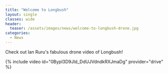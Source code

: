 ```yaml
---
title: "Welcome to Longbush"
layout: single
classes: wide
header:
  teaser: /assets/images/news/welcome-to-longbush-drone.jpg
categories:
  - News
---
```


Check out Ian Ruru's fabulous drone video of Longbush!

{% include video id="0Bypl3D9Jld_DdUJVdndkRXJmaDg" provider="drive" %}
